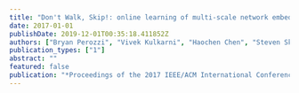 ```yaml
---
title: "Don't Walk, Skip!: online learning of multi-scale network embeddings"
date: 2017-01-01
publishDate: 2019-12-01T00:35:18.411852Z
authors: ["Bryan Perozzi", "Vivek Kulkarni", "Haochen Chen", "Steven Skiena"]
publication_types: ["1"]
abstract: ""
featured: false
publication: "*Proceedings of the 2017 IEEE/ACM International Conference on Advances in Social Networks Analysis and Mining 2017*"
---
```


